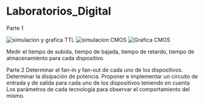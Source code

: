 # Laboratorios_Digital
Parte 1

<image src="/images/cinco.jpg" alt="simulacion y grafica TTL">
<image src="/images/seis.jpg" alt="simulacion CMOS">
<image src="/images/siete.jpg" alt="Grafica CMOS">


Medir el tiempo de subida, tiempo de bajada, tiempo de retardo, tiempo de almacenamiento para cada dispositivo.

Parte 2
Determinar el fan-in y fan-out de cada uno de los dispositivos.
Determinar la disipación de potencia.
Proponer e implementar un circuito de entrada y de salida para cada uno de los dispositivos teniendo en cuenta Los parámetros de cada tecnología para observar el comportamiento del mismo.